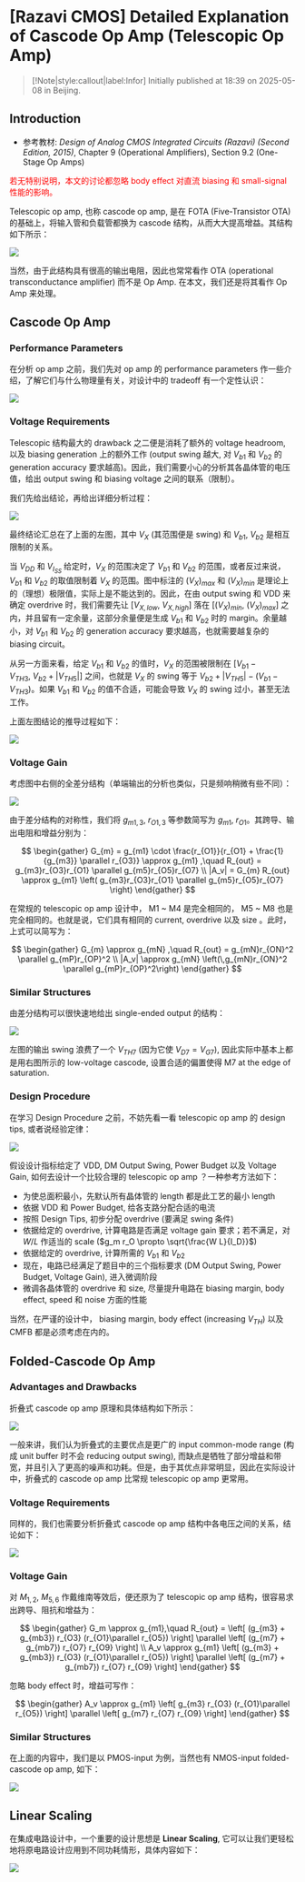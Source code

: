# [Razavi CMOS] Detailed Explanation of Cascode Op Amp (Telescopic Op Amp)

> [!Note|style:callout|label:Infor]
> Initially published at 18:39 on 2025-05-08 in Beijing.

## Introduction

- 参考教材: *Design of Analog CMOS Integrated Circuits (Razavi) (Second Edition, 2015)*, Chapter 9  (Operational Amplifiers), Section 9.2 (One-Stage Op Amps)

<div class='center'>
<span style='color:red'> 
若无特别说明，本文的讨论都忽略 body effect 对直流 biasing 和 small-signal 性能的影响。
</span>
</div>


Telescopic op amp, 也称 cascode op amp, 是在 FOTA (Five-Transistor OTA) 的基础上，将输入管和负载管都换为 cascode 结构，从而大大提高增益。其结构如下所示：

<div class="center"><img src="https://imagebank-0.oss-cn-beijing.aliyuncs.com/VS-PicGo/2025-05-08-23-30-02_[Razavi CMOS] Design Procedure of Telescopic Op Amp.png"/></div>

当然，由于此结构具有很高的输出电阻，因此也常常看作 OTA (operational transconductance amplifier) 而不是 Op Amp. 在本文，我们还是将其看作 Op Amp 来处理。



## Cascode Op Amp

### Performance Parameters

在分析 op amp 之前，我们先对 op amp 的 performance parameters 作一些介绍，了解它们与什么物理量有关，对设计中的 tradeoff 有一个定性认识：

<div class="center"><img src="https://imagebank-0.oss-cn-beijing.aliyuncs.com/VS-PicGo/2025-05-09-00-12-45_[Razavi CMOS] Design Procedure of Telescopic Op Amp.png"/></div>






### Voltage Requirements

Telescopic 结构最大的 drawback 之二便是消耗了额外的 voltage headroom, 以及 biasing generation 上的额外工作 (output swing 越大, 对 $V_{b1}$ 和 $V_{b2}$ 的 generation accuracy 要求越高)。因此，我们需要小心的分析其各晶体管的电压值，给出 output swing 和 biasing voltage 之间的联系（限制）。

我们先给出结论，再给出详细分析过程：

<div class="center"><img src="https://imagebank-0.oss-cn-beijing.aliyuncs.com/VS-PicGo/2025-05-12-23-25-37_[Razavi CMOS] Detailed Explanation of Cascode Op Amp.png"/></div>

<!-- <div class="center"><img src="https://imagebank-0.oss-cn-beijing.aliyuncs.com/VS-PicGo/2025-05-09-00-23-05_[Razavi CMOS] Design Procedure of Telescopic Op Amp.png"/></div>
 -->

最终结论汇总在了上面的左图，其中 $V_{X}$ (其范围便是 swing) 和 $V_{b1}$, $V_{b2}$ 是相互限制的关系。

当 $V_{DD}$ 和 $V_{I_{SS}}$ 给定时，$V_{X}$ 的范围决定了 $V_{b1}$ 和 $V_{b2}$ 的范围，或者反过来说，$V_{b1}$ 和 $V_{b2}$ 的取值限制着 $V_{X}$ 的范围。图中标注的 $(V_{X})_{max}$ 和 $(V_{X})_{min}$ 是理论上的（理想）极限值，实际上是不能达到的。因此，在由 output swing 和 VDD 来确定 overdrive 时，我们需要先让 $[V_{X,low},\ V_{X,high}]$ 落在 $[(V_{X})_{min},\ (V_{X})_{max}]$ 之内，并且留有一定余量，这部分余量便是生成 $V_{b1}$ 和 $V_{b2}$ 时的 margin。余量越小，对 $V_{b1}$ 和 $V_{b2}$ 的 generation accuracy 要求越高，也就需要越复杂的 biasing circuit。

从另一方面来看，给定 $V_{b1}$ 和 $V_{b2}$ 的值时，$V_{X}$ 的范围被限制在 $[V_{b1} - V_{TH3},\ V_{b2} + |V_{TH5}|]$ 之间，也就是 $V_{X}$ 的 swing 等于 $V_{b2} + |V_{TH5}| - (V_{b1} - V_{TH3})$。如果 $V_{b1}$ 和 $V_{b2}$ 的值不合适，可能会导致 $V_{X}$ 的 swing 过小，甚至无法工作。

上面左图结论的推导过程如下：

<div class="center"><img src="https://imagebank-0.oss-cn-beijing.aliyuncs.com/VS-PicGo/2025-05-12-23-26-12_[Razavi CMOS] Detailed Explanation of Cascode Op Amp.png"/></div>

<!-- <div class="center"><img src="https://imagebank-0.oss-cn-beijing.aliyuncs.com/VS-PicGo/2025-05-09-00-24-01_[Razavi CMOS] Design Procedure of Telescopic Op Amp.png"/></div>
 -->

### Voltage Gain

考虑图中右侧的全差分结构（单端输出的分析也类似，只是频响稍微有些不同）：

<div class="center"><img src="https://imagebank-0.oss-cn-beijing.aliyuncs.com/VS-PicGo/2025-05-08-23-37-29_[Razavi CMOS] Design Procedure of Telescopic Op Amp.png"/></div>


由于差分结构的对称性，我们将 $g_{m1,3},\ r_{O1,3}$ 等参数简写为 $g_{m1},\ r_{O1}$。其跨导、输出电阻和增益分别为：

$$
\begin{gather}
G_{m} = g_{m1} \cdot \frac{r_{O1}}{r_{O1} + \frac{1}{g_{m3}} \parallel r_{O3}} \approx g_{m1}
,\quad 
R_{out} = g_{m3}r_{O3}r_{O1} \parallel g_{m5}r_{O5}r_{O7}
\\
|A_v| = G_{m} R_{out} \approx g_{m1} \left( g_{m3}r_{O3}r_{O1} \parallel g_{m5}r_{O5}r_{O7} \right)
\end{gather}
$$

在常规的 telescopic op amp 设计中， M1 ~ M4 是完全相同的， M5 ~ M8 也是完全相同的。也就是说，它们具有相同的 current, overdrive 以及 size 。此时，上式可以简写为：

$$
\begin{gather}
G_{m} \approx g_{mN}
,\quad 
R_{out} = g_{mN}r_{ON}^2 \parallel g_{mP}r_{OP}^2
\\
|A_v| \approx g_{mN} \left(\,g_{mN}r_{ON}^2 \parallel g_{mP}r_{OP}^2\right)
\end{gather}
$$

### Similar Structures

由差分结构可以很快速地给出 single-ended output 的结构：

<div class="center"><img src="https://imagebank-0.oss-cn-beijing.aliyuncs.com/VS-PicGo/2025-05-12-23-36-57_[Razavi CMOS] Detailed Explanation of Cascode Op Amp.png"/></div>

左图的输出 swing 浪费了一个 $V_{TH7}$ (因为它使 $V_{D7} = V_{G7}$), 因此实际中基本上都是用右图所示的 low-voltage cascode, 设置合适的偏置使得 M7 at the edge of saturation.

### Design Procedure


在学习 Design Procedure 之前，不妨先看一看 telescopic op amp 的 design tips, 或者说经验定律：
<div class="center"><img src="https://imagebank-0.oss-cn-beijing.aliyuncs.com/VS-PicGo/2025-05-09-00-39-25_[Razavi CMOS] Design Procedure of Telescopic Op Amp.png"/></div>


假设设计指标给定了 VDD, DM Output Swing, Power Budget 以及 Voltage Gain, 如何去设计一个比较合理的 telescopic op amp ？一种参考方法如下：
- 为使总面积最小，先默认所有晶体管的 length 都是此工艺的最小 length
- 依据 VDD 和 Power Budget, 给各支路分配合适的电流
- 按照 Design Tips, 初步分配 overdrive (要满足 swing 条件)
- 依据给定的 overdrive, 计算电路是否满足 voltage gain 要求；若不满足，对 $W/L$ 作适当的 scale ($g_m r_O \propto \sqrt{\frac{W L}{I_D}}$)
- 依据给定的 overdrive, 计算所需的 $V_{b1}$ 和 $V_{b2}$
- 现在，电路已经满足了题目中的三个指标要求 (DM Output Swing, Power Budget, Voltage Gain), 进入微调阶段
- 微调各晶体管的 overdrive 和 size, 尽量提升电路在 biasing margin, body effect, speed 和 noise 方面的性能


当然，在严谨的设计中， biasing margin, body effect (increasing $V_{TH}$) 以及 CMFB 都是必须考虑在内的。


## Folded-Cascode Op Amp

### Advantages and Drawbacks

折叠式 cascode op amp 原理和具体结构如下所示：

<div class="center"><img src="https://imagebank-0.oss-cn-beijing.aliyuncs.com/VS-PicGo/2025-05-12-23-27-20_[Razavi CMOS] Detailed Explanation of Cascode Op Amp.png"/></div>

一般来讲，我们认为折叠式的主要优点是更广的 input common-mode range (构成 unit buffer 时不会 reducing output swing), 而缺点是牺牲了部分增益和带宽，并且引入了更高的噪声和功耗。但是，由于其优点非常明显，因此在实际设计中，折叠式的 cascode op amp 比常规 telescopic op amp 更常用。

### Voltage Requirements

同样的，我们也需要分析折叠式 cascode op amp 结构中各电压之间的关系，结论如下：

<!-- <div class="center"><img src="https://imagebank-0.oss-cn-beijing.aliyuncs.com/VS-PicGo/2025-05-12-23-44-59_[Razavi CMOS] Detailed Explanation of Cascode Op Amp.png"/></div>
 -->

<div class="center"><img src="https://imagebank-0.oss-cn-beijing.aliyuncs.com/VS-PicGo/2025-06-04-17-20-35_[Razavi CMOS] Detailed Explanation of Cascode Op Amp.png"/></div>

### Voltage Gain

对 $M_{1,2},\ M_{5,6}$ 作戴维南等效后，便还原为了 telescopic op amp 结构，很容易求出跨导、阻抗和增益为：

$$
\begin{gather}
G_m \approx g_{m1},\quad R_{out} = \left[ (g_{m3} + g_{mb3}) r_{O3} (r_{O1}\parallel r_{O5}) \right] \parallel \left[ (g_{m7} + g_{mb7}) r_{O7} r_{O9} \right]
\\
A_v \approx g_{m1} \left[ (g_{m3} + g_{mb3}) r_{O3} (r_{O1}\parallel r_{O5}) \right] \parallel \left[ (g_{m7} + g_{mb7}) r_{O7} r_{O9} \right]
\end{gather}
$$

忽略 body effect 时，增益可写作：

$$
\begin{gather}
A_v \approx g_{m1} \left[ g_{m3} r_{O3} (r_{O1}\parallel r_{O5}) \right] \parallel \left[ g_{m7} r_{O7} r_{O9} \right]
\end{gather}
$$

### Similar Structures

在上面的内容中，我们是以 PMOS-input 为例，当然也有 NMOS-input folded-cascode op amp, 如下：

<div class="center"><img src="https://imagebank-0.oss-cn-beijing.aliyuncs.com/VS-PicGo/2025-05-12-23-36-27_[Razavi CMOS] Detailed Explanation of Cascode Op Amp.png"/></div>


## Linear Scaling

在集成电路设计中，一个重要的设计思想是 **Linear Scaling**, 它可以让我们更轻松地将原电路设计应用到不同功耗情形，具体内容如下：

<div class="center"><img src="https://imagebank-0.oss-cn-beijing.aliyuncs.com/VS-PicGo/2025-05-09-00-52-20_[Razavi CMOS] Design Procedure of Telescopic Op Amp.png"/></div>
